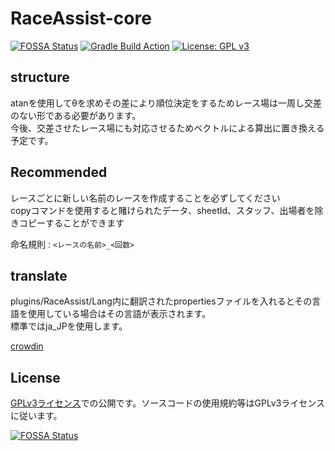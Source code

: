 # RaceAssist-core

[![FOSSA Status](https://app.fossa.com/api/projects/custom%2B27464%2Fgithub.com%2FNlkomaru%2FRaceAssist-advance.svg?type=shield)](https://app.fossa.com/projects/custom%2B27464%2Fgithub.com%2FNlkomaru%2FRaceAssist-advance?ref=badge_shield)
[![Gradle Build Action](https://github.com/Nlkomaru/RaceAssist-advance/actions/workflows/blank.yml/badge.svg)](https://github.com/Nlkomaru/RaceAssist-advance/actions/workflows/blank.yml)
[![License: GPL v3](https://img.shields.io/badge/License-GPLv3-blue.svg)](https://www.gnu.org/licenses/gpl-3.0)

## structure
atanを使用してθを求めその差により順位決定をするためレース場は一周し交差のない形である必要があります。<br>
今後、交差させたレース場にも対応させるためベクトルによる算出に置き換える予定です。

## Recommended

レースごとに新しい名前のレースを作成することを必ずしてください<br>
copyコマンドを使用すると賭けられたデータ、sheetId、スタッフ、出場者を除きコピーすることができます

命名規則 : `<レースの名前>_<回数>`


## translate 
plugins/RaceAssist/Lang内に翻訳されたpropertiesファイルを入れるとその言語を使用している場合はその言語が表示されます。 <br>
標準ではja_JPを使用します。

[crowdin](https://crowdin.com/project/raceassist)<br>


## License

[GPLv3ライセンス](https://github.com/Nlkomaru/RaceAssist-core/blob/master/LICENSE)での公開です。ソースコードの使用規約等はGPLv3ライセンスに従います。

[![FOSSA Status](https://app.fossa.com/api/projects/custom%2B27464%2Fgithub.com%2FNlkomaru%2FRaceAssist-core.svg?type=large)](https://app.fossa.com/projects/custom%2B27464%2Fgithub.com%2FNlkomaru%2FRaceAssist-core?ref=badge_large)
